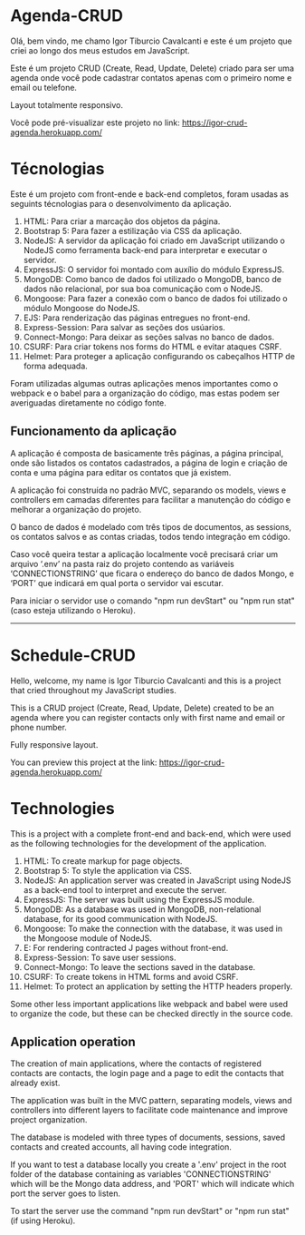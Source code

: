 # Agenda-CRUD

Olá, bem vindo, me chamo Igor Tiburcio Cavalcanti e este é um projeto que criei ao longo dos meus estudos em JavaScript.

Este é um projeto CRUD (Create, Read, Update, Delete) criado para ser uma agenda onde você pode cadastrar contatos apenas com o primeiro nome e email ou telefone.

Layout totalmente responsivo.

Você pode pré-visualizar este projeto no link: https://igor-crud-agenda.herokuapp.com/


# Técnologias

Este é um projeto com front-ende e back-end completos, foram usadas as seguints técnologias para o desenvolvimento da aplicação.

 1. HTML: Para criar a marcação dos objetos da página.
 2. Bootstrap 5: Para fazer a estilização via CSS da aplicação.
 3. NodeJS: A servidor da aplicação foi criado em JavaScript utilizando o NodeJS como ferramenta back-end para interpretar e executar o servidor.
 4. ExpressJS: O servidor foi montado com auxílio do módulo ExpressJS.
 5. MongoDB: Como banco de dados foi utilizado o MongoDB, banco de dados não relacional, por sua boa comunicação com o NodeJS.
 6. Mongoose: Para fazer a conexão com o banco de dados foi utilizado o módulo Mongoose do NodeJS.
 7. EJS: Para renderização das páginas entregues no front-end.
 8. Express-Session: Para salvar as seções dos usúarios.
 9. Connect-Mongo: Para deixar as seções salvas no banco de dados.
 10. CSURF: Para criar tokens nos forms do HTML e evitar ataques CSRF.
 11. Helmet: Para proteger a aplicação configurando os cabeçalhos HTTP de forma adequada.

Foram utilizadas algumas outras aplicações menos importantes como o webpack e o babel para a organização do código, mas estas podem ser averiguadas diretamente no código fonte.

## Funcionamento da aplicação

A aplicação é composta de basicamente três páginas, a página principal, onde são listados os contatos cadastrados, a página de login e criação de conta e uma página para editar os contatos que já existem.

A aplicação foi construída no padrão MVC, separando os models, views e controllers em camadas diferentes para facilitar a manutenção do código e melhorar a organização do projeto.

O banco de dados é modelado com três tipos de documentos, as sessions, os contatos salvos e as contas criadas, todos tendo integração em código.

Caso você queira testar a aplicação localmente você precisará criar um arquivo ‘.env’ na pasta raiz do projeto contendo as variáveis ‘CONNECTIONSTRING’ que ficara o endereço do banco de dados Mongo, e ‘PORT’ que indicará em qual porta o servidor vai escutar.

Para iniciar o servidor use o comando "npm run devStart" ou "npm run stat" (caso esteja utilizando o Heroku).

---

# Schedule-CRUD

Hello, welcome, my name is Igor Tiburcio Cavalcanti and this is a project that cried throughout my JavaScript studies.

This is a CRUD project (Create, Read, Update, Delete) created to be an agenda where you can register contacts only with first name and email or phone number.

Fully responsive layout.

You can preview this project at the link: https://igor-crud-agenda.herokuapp.com/


# Technologies

This is a project with a complete front-end and back-end, which were used as the following technologies for the development of the application.

 1. HTML: To create markup for page objects.
 2. Bootstrap 5: To style the application via CSS.
 3. NodeJS: An application server was created in JavaScript using NodeJS as a back-end tool to interpret and execute the server.
 4. ExpressJS: The server was built using the ExpressJS module.
 5. MongoDB: As a database was used in MongoDB, non-relational database, for its good communication with NodeJS.
 6. Mongoose: To make the connection with the database, it was used in the Mongoose module of NodeJS.
 7. E: For rendering contracted J pages without front-end.
 8. Express-Session: To save user sessions.
 9. Connect-Mongo: To leave the sections saved in the database.
 10. CSURF: To create tokens in HTML forms and avoid CSRF.
 11. Helmet: To protect an application by setting the HTTP headers properly.

Some other less important applications like webpack and babel were used to organize the code, but these can be checked directly in the source code.

## Application operation

The creation of main applications, where the contacts of registered contacts are contacts, the login page and a page to edit the contacts that already exist.

The application was built in the MVC pattern, separating models, views and controllers into different layers to facilitate code maintenance and improve project organization.

The database is modeled with three types of documents, sessions, saved contacts and created accounts, all having code integration.

If you want to test a database locally you create a '.env' project in the root folder of the database containing as variables 'CONNECTIONSTRING' which will be the Mongo data address, and 'PORT' which will indicate which port the server goes to listen.

To start the server use the command "npm run devStart" or "npm run stat" (if using Heroku).
